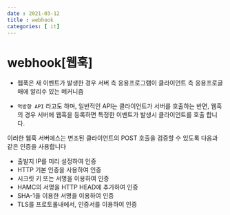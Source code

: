```yaml
---
date : 2021-03-12
title : webhook
categories: [ it]
---
```


# webhook[웹훅]

- 웹푹은 새 이벤트가 발생한 경우 서버 측 응용프로그램이 클라이언트 측 응용프로글매에 알리수 있는 메커니즘

- `역방향 API` 라고도 하며, 일반적인 API는 클라이언트가 서버를 호출하는 반면, 웹훅의 경우 서버에 웹훅을 등록하면 특정한 이벤트가 발생시 클라이언트를 호출 합니다.

이러한 웹훅 서버에스는 변조된 클라이언트의 POST 호출을 검증할 수 있도록 다음과 같은 인증을 사용합니다
- 출발지 IP를 미리 설정하여 인증
- HTTP 기본 인증을 사용하여 인증
- 시크릿 키 또는 서명을 이용하여 인증
- HAMC의 서명을 HTTP HEAD에 추가하여 인증
- SHA-1을 이용한 서명을 이용하여 인증
- TLS를 프로토롤내에서, 인증서를 이용하여 인증
